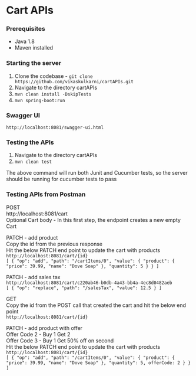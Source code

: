 # Cart APIs

### Prerequisites

* Java 1.8
* Maven installed

### Starting the server

1. Clone the codebase - `git clone https://github.com/vikaskulkarni/cartAPIs.git`
2. Navigate to the directory cartAPIs
3. `mvn clean install -DskipTests`
3. `mvn spring-boot:run`

### Swagger UI
`http://localhost:8081/swagger-ui.html`

### Testing the APIs

1. Navigate to the directory cartAPIs
2. `mvn clean test`

The above command will run both Junit and Cucumber tests, so the server should be running for cucumber tests to pass

### Testing APIs from Postman

POST
<br/> 
http://localhost:8081/cart
<br/>
Optional Cart body - In this first step, the endpoint creates a new empty Cart
<br/>

PATCH - add product
<br/>
Copy the id from the previous response
<br/>
Hit the below PATCH end point to update the cart with products
<br/>
`http://localhost:8081/cart/{id}`
<br/>
`[
    {
        "op": "add",
        "path": "/cartItems/0",
        "value": {
            "product": {
            "price": 39.99,
            "name": "Dove Soap"
            },
            "quantity": 5
        }
    }
]`
<br/>

PATCH - add sales tax
<br/>
`http://localhost:8081/cart/c220ab46-b0db-4a43-bb4a-4ec8d0482aeb`
<br/>
`
[
    {
        "op": "replace",
        "path": "/salesTax",
        "value": 12.5
    }
]
`

GET
<br/>
Copy the id from the POST call that created the cart and hit the below end point
<br/>
`http://localhost:8081/cart/{id}`

PATCH - add product with offer
<br/>
Offer Code 2 - Buy 1 Get 2
<br/>
Offer Code 3 - Buy 1 Get 50% off on second
<br/>
Hit the below PATCH end point to update the cart with products
<br/>
`http://localhost:8081/cart/{id}`
<br/>
`[
    {
        "op": "add",
        "path": "/cartItems/0",
        "value": {
            "product": {
            "price": 39.99,
            "name": "Dove Soap"
            },
            "quantity": 5,
            offerCode: 2
        }
    }
]`
<br/>
